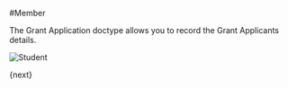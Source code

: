 #Member

The Grant Application doctype allows you to record the Grant Applicants details.

<img class="screenshot" alt="Student" src="/docs/assets/img/non_profit/grant_application/grant_application.png">

{next}